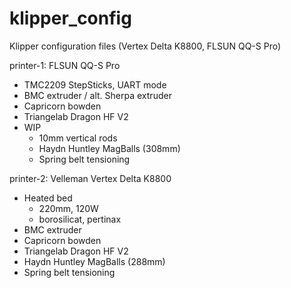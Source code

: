 # klipper_config
Klipper configuration files (Vertex Delta K8800, FLSUN QQ-S Pro) 

printer-1: FLSUN QQ-S Pro
- TMC2209 StepSticks, UART mode
- BMC extruder / alt. Sherpa extruder
- Capricorn bowden
- Triangelab Dragon HF V2
- WIP
  - 10mm vertical rods
  - Haydn Huntley MagBalls (308mm)
  - Spring belt tensioning

printer-2: Velleman Vertex Delta K8800
- Heated bed
  - 220mm, 120W
  - borosilicat, pertinax
- BMC extruder
- Capricorn bowden
- Triangelab Dragon HF V2
- Haydn Huntley MagBalls (288mm)
- Spring belt tensioning
